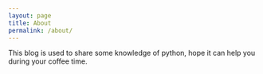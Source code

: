 ```yaml
---
layout: page
title: About
permalink: /about/
---
```


This blog is used to share some knowledge of python, hope it can help you during
your coffee time.

